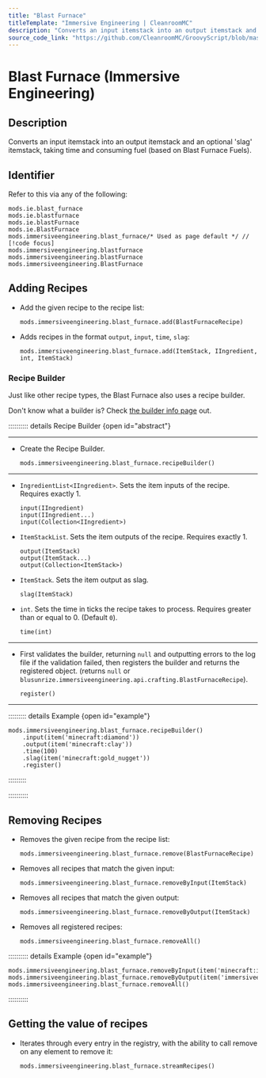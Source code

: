```yaml
---
title: "Blast Furnace"
titleTemplate: "Immersive Engineering | CleanroomMC"
description: "Converts an input itemstack into an output itemstack and an optional 'slag' itemstack, taking time and consuming fuel (based on Blast Furnace Fuels)."
source_code_link: "https://github.com/CleanroomMC/GroovyScript/blob/master/src/main/java/com/cleanroommc/groovyscript/compat/mods/immersiveengineering/BlastFurnace.java"
---
```


# Blast Furnace (Immersive Engineering)

## Description

Converts an input itemstack into an output itemstack and an optional 'slag' itemstack, taking time and consuming fuel (based on Blast Furnace Fuels).

## Identifier

Refer to this via any of the following:

```groovy:no-line-numbers {5}
mods.ie.blast_furnace
mods.ie.blastfurnace
mods.ie.blastFurnace
mods.ie.BlastFurnace
mods.immersiveengineering.blast_furnace/* Used as page default */ // [!code focus]
mods.immersiveengineering.blastfurnace
mods.immersiveengineering.blastFurnace
mods.immersiveengineering.BlastFurnace
```


## Adding Recipes

- Add the given recipe to the recipe list:

    ```groovy:no-line-numbers
    mods.immersiveengineering.blast_furnace.add(BlastFurnaceRecipe)
    ```

- Adds recipes in the format `output`, `input`, `time`, `slag`:

    ```groovy:no-line-numbers
    mods.immersiveengineering.blast_furnace.add(ItemStack, IIngredient, int, ItemStack)
    ```


### Recipe Builder

Just like other recipe types, the Blast Furnace also uses a recipe builder.

Don't know what a builder is? Check [the builder info page](../../getting_started/builder.md) out.

:::::::::: details Recipe Builder {open id="abstract"}

---

- Create the Recipe Builder.

    ```groovy:no-line-numbers
    mods.immersiveengineering.blast_furnace.recipeBuilder()
    ```

---

- `IngredientList<IIngredient>`. Sets the item inputs of the recipe. Requires exactly 1.

    ```groovy:no-line-numbers
    input(IIngredient)
    input(IIngredient...)
    input(Collection<IIngredient>)
    ```

- `ItemStackList`. Sets the item outputs of the recipe. Requires exactly 1.

    ```groovy:no-line-numbers
    output(ItemStack)
    output(ItemStack...)
    output(Collection<ItemStack>)
    ```

- `ItemStack`. Sets the item output as slag.

    ```groovy:no-line-numbers
    slag(ItemStack)
    ```

- `int`. Sets the time in ticks the recipe takes to process. Requires greater than or equal to 0. (Default `0`).

    ```groovy:no-line-numbers
    time(int)
    ```

---

- First validates the builder, returning `null` and outputting errors to the log file if the validation failed, then registers the builder and returns the registered object. (returns `null` or `blusunrize.immersiveengineering.api.crafting.BlastFurnaceRecipe`).

    ```groovy:no-line-numbers
    register()
    ```

---

::::::::: details Example {open id="example"}
```groovy:no-line-numbers
mods.immersiveengineering.blast_furnace.recipeBuilder()
    .input(item('minecraft:diamond'))
    .output(item('minecraft:clay'))
    .time(100)
    .slag(item('minecraft:gold_nugget'))
    .register()
```

:::::::::

::::::::::

## Removing Recipes

- Removes the given recipe from the recipe list:

    ```groovy:no-line-numbers
    mods.immersiveengineering.blast_furnace.remove(BlastFurnaceRecipe)
    ```

- Removes all recipes that match the given input:

    ```groovy:no-line-numbers
    mods.immersiveengineering.blast_furnace.removeByInput(ItemStack)
    ```

- Removes all recipes that match the given output:

    ```groovy:no-line-numbers
    mods.immersiveengineering.blast_furnace.removeByOutput(ItemStack)
    ```

- Removes all registered recipes:

    ```groovy:no-line-numbers
    mods.immersiveengineering.blast_furnace.removeAll()
    ```

:::::::::: details Example {open id="example"}
```groovy:no-line-numbers
mods.immersiveengineering.blast_furnace.removeByInput(item('minecraft:iron_block'))
mods.immersiveengineering.blast_furnace.removeByOutput(item('immersiveengineering:metal:8'))
mods.immersiveengineering.blast_furnace.removeAll()
```

::::::::::

## Getting the value of recipes

- Iterates through every entry in the registry, with the ability to call remove on any element to remove it:

    ```groovy:no-line-numbers
    mods.immersiveengineering.blast_furnace.streamRecipes()
    ```

